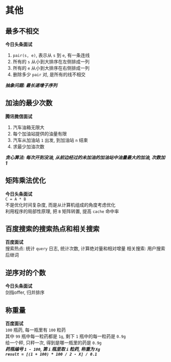 # 其他
## 最多不相交
**今日头条面试** 
1. `pair(s, e)`, 表示从 `s` 到 `e`, 有一条连线
2. 所有的 `s` 从小到大排序在左侧排成一列
3. 所有的 `e` 从小到大排序在右侧排成一列
4. 删除多少 `pair` 对, 是所有的线不相交  
 
***抽象问题: 最长递增子序列***

## 加油的最少次数
**腾讯微信面试**
1. 汽车油箱无限大
2. 每个加油站提供的油量有限
3. 汽车从加油站 `1` 出发, 到加油站 `n` 结束
4. 求最少加油次数

***贪心算法: 每次开到没油, 从前边经过的未加油的加油站中油量最大的加油, 次数加 1***

## 矩阵乘法优化
**今日头条面试**  
`C = A * B`  
不是优化时间复杂度, 而是从计算机组成的角度考虑优化  
利用程序的局部性原理, 把 `B` 矩阵转置, 提高 `cache` 命中率

## 百度搜索的搜索热点和相关搜索
**百度面试**  
搜索热点: 统计 `query` 日志, 统计次数, 计算绝对量和相对增量
相关搜索: 用户搜索后继词

## 逆序对的个数
**今日头条面试**   
剑指offer, 归并排序

## 称重量
**百度面试**  
`100` 瓶药, 每一瓶里有 `100` 粒药  
 其中 `99` 瓶中每一粒药都是 `1g`, 剩下 `1` 瓶中的每一粒药是 `0.9g`   
 给一个秤, 只秤一次, 得到是哪一瓶里的药是 `0.9g`   
 ***药瓶编号 `1 - 100`, 第 `i` 瓶里取 `i` 粒药, 称重为 `Xg`***   
 ***`result = [(1 + 100) * 100 / 2 - X] / 0.1`***




